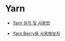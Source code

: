 # Yarn

- [Yarn 설치 및 사용법](https://heropy.blog/2017/11/25/yarn/)

- [Yarn Berry를 사용해보자](https://velog.io/@seokunee/Yarn-Berry%EB%A5%BC-%EC%82%AC%EC%9A%A9%ED%95%B4%EB%B3%B4%EC%9E%90)
